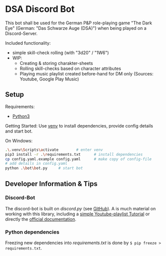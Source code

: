 # DSA Discord Bot

This bot shall be used for the German P&P role-playing game "The Dark Eye" (German: "Das Schwarze Auge (DSA)") when being played on a Discord-Server.

Included functionality:
- simple skill-check rolling (with "3d20" / "1W6")
- WIP:
	- Creating & storing charakter-sheets
	- Rolling skill-checks based on character attributes
	- Playing music playlist created before-hand for DM only (Sources: Youtube, Google Play Music)


## Setup

Requirements:
- [Python3](https://www.python.org/downloads/)

Getting Started:
Use [venv](https://medium.com/python-pandemonium/better-python-dependency-and-package-management-b5d8ea29dff1) to install dependencies, provide config details and start bot.

On Windows:
```bash
.\.venv\Scripts\activate		# enter venv
pip3 install -r .\requirements.txt		# install dependencies
cp config.yaml.example config.yaml		# make copy of config-file
# add details in config.yaml
python .\bot\bot.py		# start bot
```


## Developer Information & Tips

### Discord-Bot

The discord-bot is built on _discord.py_ (see [GitHub](https://github.com/Rapptz/discord.py)).
A is much material on working with this library, including a [simple Youtube-playlist Tutorial](https://www.youtube.com/watch?v=nW8c7vT6Hl4&list=PLW3GfRiBCHOhfVoiDZpSz8SM_HybXRPzZ) or directly the [official documentation](https://discordpy.readthedocs.io/en/latest/index.html).

### Python dependencies

Freezing new dependencies into _requirements.txt_ is done by `$ pip freeze > requirements.txt`.